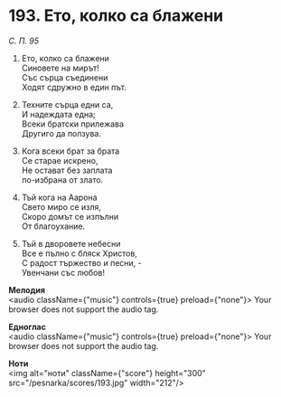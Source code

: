 # 193. Ето, колко са блажени

_С. П. 95_

1. Ето, колко са блажени  
Синовете на мирът!  
Със сърца съединени  
Ходят сдружно в един път.  

2. Техните сърца едни са,  
И надеждата една;  
Всеки братски прилежава  
Другиго да ползува.  

3. Кога всеки брат за брата  
Се старае искрено,  
Не остават без заплата  
по-избрана от злато.  

4. Тъй кога на Аарона  
Свето миро се изля,  
Скоро домът се изпълни  
От благоухание.  

5. Тъй в дворовете небесни  
Все е пълно с бляск Христов,  
С радост тържество и песни, -  
Увенчани със любов!

**Мелодия**  
<audio className={"music"} controls={true} preload={"none"}>
    <source src="/pesnarka/mp3/193.mp3" type="audio/mpeg"/>
    Your browser does not support the audio tag.
</audio>

**Едноглас**  
<audio className={"music"} controls={true} preload={"none"}>
    <source src="/pesnarka/transp/193.mp3" type="audio/mpeg"/>
    Your browser does not support the audio tag.
</audio>

**Ноти**  
<img alt="ноти" className={"score"} height="300" src="/pesnarka/scores/193.jpg" width="212"/>
